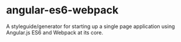 # angular-es6-webpack
A styleguide/generator for starting up a single page application using Angular.js ES6 and Webpack at its core.
